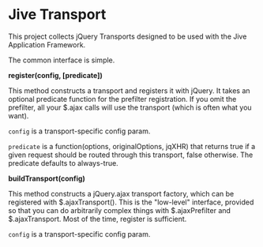 # Jive Transport

This project collects jQuery Transports designed to be used with the Jive Application Framework.

The common interface is simple.  

**register(config, [predicate])**

This method constructs a transport and registers it with jQuery.  It takes an optional predicate 
function for the prefilter registration.  If you omit the prefilter, all your $.ajax calls will use
the transport (which is often what you want).

`config` is a transport-specific config param.

`predicate` is a function(options, originalOptions, jqXHR) that returns true if a given request should be
routed through this transport, false otherwise.  The predicate defaults to always-true.

**buildTransport(config)**

This method constructs a jQuery.ajax transport factory, which can be registered with $.ajaxTransport().
This is the "low-level" interface, provided so that you can do arbitrarily complex things with
$.ajaxPrefilter and $.ajaxTransport.  Most of the time, register is sufficient.

`config` is a transport-specific config param.